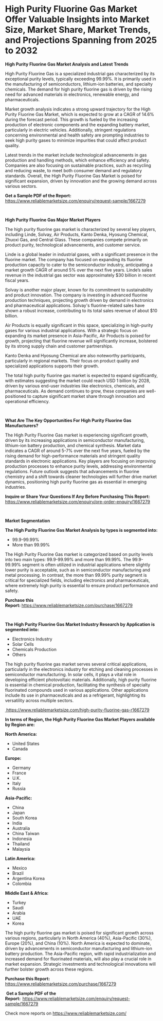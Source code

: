 <p><h1>High Purity Fluorine Gas Market Offer Valuable Insights into Market Size, Market Share, Market Trends, and Projections Spanning from 2025 to 2032</h1></p><p><strong>High Purity Fluorine Gas Market Analysis and Latest Trends</strong></p>
<p><p>High Purity Fluorine Gas is a specialized industrial gas characterized by its exceptional purity levels, typically exceeding 99.99%. It is primarily used in the manufacturing of semiconductors, lithium-ion batteries, and specialty chemicals. The demand for high purity fluorine gas is driven by the rising need for advanced materials in electronics, renewable energy, and pharmaceuticals.</p><p>Market growth analysis indicates a strong upward trajectory for the High Purity Fluorine Gas Market, which is expected to grow at a CAGR of 14.6% during the forecast period. This growth is fueled by the increasing production of electronic components and the expanding battery market, particularly in electric vehicles. Additionally, stringent regulations concerning environmental and health safety are prompting industries to seek high purity gases to minimize impurities that could affect product quality.</p><p>Latest trends in the market include technological advancements in gas production and handling methods, which enhance efficiency and safety. Companies are also focusing on sustainable practices, such as recycling and reducing waste, to meet both consumer demand and regulatory standards. Overall, the High Purity Fluorine Gas Market is poised for significant expansion, driven by innovation and the growing demand across various sectors.</p></p>
<p><strong>Get a Sample PDF of the Report:&nbsp;</strong> <a href="https://www.reliablemarketsize.com/enquiry/request-sample/1667279?utm_campaign=1888&utm_medium=2&utm_source=Github&utm_content=ia&utm_term=02022025&utm_id=high-purity-fluorine-gas">https://www.reliablemarketsize.com/enquiry/request-sample/1667279</a></p>
<p>&nbsp;</p>
<p><strong>High Purity Fluorine Gas Major Market Players</strong></p>
<p><p>The high purity fluorine gas market is characterized by several key players, including Linde, Solvay, Air Products, Kanto Denka, Hyosung Chemical, Zhuoxi Gas, and Central Glass. These companies compete primarily on product purity, technological advancements, and customer service.</p><p>Linde is a global leader in industrial gases, with a significant presence in the fluorine market. The company has focused on expanding its fluorine production capacity to cater to the semiconductor industry, anticipating a market growth CAGR of around 5% over the next five years. Linde’s sales revenue in the industrial gas sector was approximately $30 billion in recent fiscal years.</p><p>Solvay is another major player, known for its commitment to sustainability and product innovation. The company is investing in advanced fluorine production techniques, projecting growth driven by demand in electronics and pharmaceutical applications. Solvay's fluorine-related sales have shown a robust increase, contributing to its total sales revenue of about $10 billion.</p><p>Air Products is equally significant in this space, specializing in high-purity gases for various industrial applications. With a strategic focus on expanding its market presence in Asia-Pacific, Air Products is poised for growth, projecting that fluorine revenue will significantly increase, bolstered by its strong supply chain and customer partnerships.</p><p>Kanto Denka and Hyosung Chemical are also noteworthy participants, particularly in regional markets. Their focus on product quality and specialized applications supports their growth. </p><p>The total high purity fluorine gas market is expected to expand significantly, with estimates suggesting the market could reach USD 1 billion by 2028, driven by various end-user industries like electronics, chemicals, and pharmaceuticals. As demand continues to grow, these companies are well-positioned to capture significant market share through innovation and operational efficiency.</p></p>
<p>&nbsp;</p>
<p><strong>What Are The Key Opportunities For High Purity Fluorine Gas Manufacturers?</strong></p>
<p><p>The High Purity Fluorine Gas market is experiencing significant growth, driven by its increasing applications in semiconductor manufacturing, lithium-ion battery production, and chemical synthesis. Market data indicates a CAGR of around 5-7% over the next five years, fueled by the rising demand for high-performance materials and stringent quality standards in electronic applications. Key players are focusing on improving production processes to enhance purity levels, addressing environmental regulations. Future outlook suggests that advancements in fluorine chemistry and a shift towards cleaner technologies will further drive market dynamics, positioning high purity fluorine gas as essential in emerging industries.</p></p>
<p><strong>Inquire or Share Your Questions If Any Before Purchasing This Report:</strong> <a href="https://www.reliablemarketsize.com/enquiry/pre-order-enquiry/1667279?utm_campaign=1888&utm_medium=2&utm_source=Github&utm_content=ia&utm_term=02022025&utm_id=high-purity-fluorine-gas">https://www.reliablemarketsize.com/enquiry/pre-order-enquiry/1667279</a></p>
<p>&nbsp;</p>
<p><strong>Market Segmentation</strong></p>
<p><strong>The High Purity Fluorine Gas Market Analysis by types is segmented into:</strong></p>
<p><ul><li>99.9-99.99%</li><li>More than 99.99%</li></ul></p>
<p><p>The High Purity Fluorine Gas market is categorized based on purity levels into two main types: 99.9-99.99% and more than 99.99%. The 99.9-99.99% segment is often utilized in industrial applications where slightly lower purity is acceptable, such as in semiconductor manufacturing and metal processing. In contrast, the more than 99.99% purity segment is critical for specialized fields, including electronics and pharmaceuticals, where extremely high purity is essential to ensure product performance and safety.</p></p>
<p><strong>Purchase this Report:&nbsp;</strong><a href="https://www.reliablemarketsize.com/purchase/1667279?utm_campaign=1888&utm_medium=2&utm_source=Github&utm_content=ia&utm_term=02022025&utm_id=high-purity-fluorine-gas">https://www.reliablemarketsize.com/purchase/1667279</a></p>
<p>&nbsp;</p>
<p><strong>The High Purity Fluorine Gas Market Industry Research by Application is segmented into:</strong></p>
<p><ul><li>Electronics Industry</li><li>Solar Cells</li><li>Chemicals Production</li><li>Others</li></ul></p>
<p><p>The high purity fluorine gas market serves several critical applications, particularly in the electronics industry for etching and cleaning processes in semiconductor manufacturing. In solar cells, it plays a vital role in developing efficient photovoltaic materials. Additionally, high purity fluorine is essential in chemical production, facilitating the synthesis of specialty fluorinated compounds used in various applications. Other applications include its use in pharmaceuticals and as a refrigerant, highlighting its versatility across multiple sectors.</p></p>
<p><a href="https://www.reliablemarketsize.com/high-purity-fluorine-gas-r1667279?utm_campaign=1888&utm_medium=2&utm_source=Github&utm_content=ia&utm_term=02022025&utm_id=high-purity-fluorine-gas">&nbsp;https://www.reliablemarketsize.com/high-purity-fluorine-gas-r1667279</a></p>
<p><strong>In terms of Region, the High Purity Fluorine Gas Market Players available by Region are:</strong></p>
<p>
    <p> <strong> North America: </strong>
        <ul>
            <li>United States</li>
            <li>Canada</li>
        </ul>
        </p> 
    <p> <strong> Europe: </strong>
        <ul>
            <li>Germany</li>
            <li>France</li>
            <li>U.K.</li>
            <li>Italy</li>
            <li>Russia</li>
        </ul>
        </p> 
    <p> <strong> Asia-Pacific: </strong>
        <ul>
            <li>China</li>
            <li>Japan</li>
            <li>South Korea</li>
            <li>India</li>
            <li>Australia</li>
            <li>China Taiwan</li>
            <li>Indonesia</li>
            <li>Thailand</li>
            <li>Malaysia</li>
        </ul>
        </p> 
    <p> <strong> Latin America: </strong>
        <ul>
            <li>Mexico</li>
            <li>Brazil</li>
            <li>Argentina Korea</li>
            <li>Colombia</li>
        </ul>
        </p> 
    <p> <strong> Middle East & Africa: </strong>
        <ul>
            <li>Turkey</li>
            <li>Saudi</li>
            <li>Arabia</li>
            <li>UAE</li>
            <li>Korea</li>
        </ul>
    </p>
    </p>
<p><p>The high purity fluorine gas market is poised for significant growth across various regions, particularly in North America (40%), Asia-Pacific (30%), Europe (20%), and China (10%). North America is expected to dominate, driven by advancements in semiconductor manufacturing and lithium-ion battery production. The Asia-Pacific region, with rapid industrialization and increased demand for fluorinated materials, will also play a crucial role in market expansion. Strategic investments and technological innovations will further bolster growth across these regions.</p></p>
<p><strong>Purchase this Report: </strong><a href="https://www.reliablemarketsize.com/purchase/1667279?utm_campaign=1888&utm_medium=2&utm_source=Github&utm_content=ia&utm_term=02022025&utm_id=high-purity-fluorine-gas">https://www.reliablemarketsize.com/purchase/1667279</a></p>
<p>&nbsp;<strong>Get a Sample PDF of the Report:&nbsp;&nbsp;</strong><a href="https://www.reliablemarketsize.com/enquiry/request-sample/1667279?utm_campaign=1888&utm_medium=2&utm_source=Github&utm_content=ia&utm_term=02022025&utm_id=high-purity-fluorine-gas">https://www.reliablemarketsize.com/enquiry/request-sample/1667279</a></p>
<p><strong></strong></p>
<p>Check more reports on <a href="https://www.reliablemarketsize.com/?utm_campaign=1888&utm_medium=2&utm_source=Github&utm_content=ia&utm_term=02022025&utm_id=high-purity-fluorine-gas">https://www.reliablemarketsize.com/</a></p>